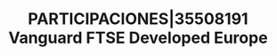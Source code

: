 ---
layout: asset
title: PARTICIPACIONES|35508191 Vanguard FTSE Developed Europe
isin: IE00B945VV12
---